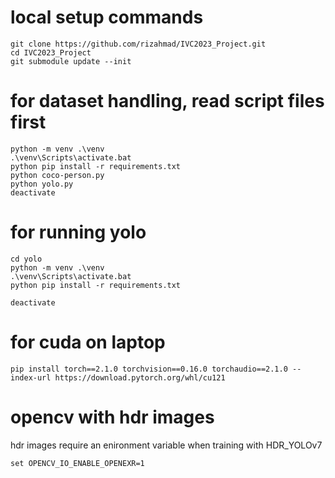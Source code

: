 # local setup commands
```
git clone https://github.com/rizahmad/IVC2023_Project.git
cd IVC2023_Project
git submodule update --init
```

# for dataset handling, read script files first
```
python -m venv .\venv
.\venv\Scripts\activate.bat
python pip install -r requirements.txt
python coco-person.py
python yolo.py
deactivate
```

# for running yolo
```
cd yolo
python -m venv .\venv
.\venv\Scripts\activate.bat
python pip install -r requirements.txt

deactivate
```
# for cuda on laptop
```
pip install torch==2.1.0 torchvision==0.16.0 torchaudio==2.1.0 --index-url https://download.pytorch.org/whl/cu121
```

# opencv with hdr images
hdr images require an enironment variable when training with HDR_YOLOv7
```
set OPENCV_IO_ENABLE_OPENEXR=1
```